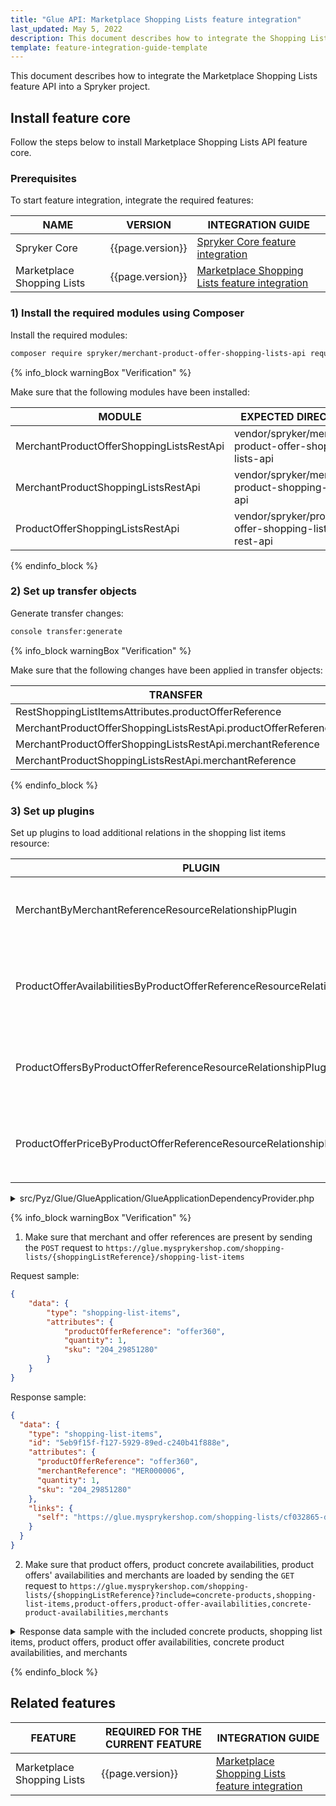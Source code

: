 ```yaml
---
title: "Glue API: Marketplace Shopping Lists feature integration"
last_updated: May 5, 2022
description: This document describes how to integrate the Shopping Lists feature API into a Spryker project.
template: feature-integration-guide-template
---
```


This document describes how to integrate the Marketplace Shopping Lists feature API into a Spryker
project.

## Install feature core

Follow the steps below to install Marketplace Shopping Lists API feature core.

### Prerequisites

To start feature integration, integrate the required features:

| NAME | VERSION | INTEGRATION GUIDE |
| - | - | - |
| Spryker Core | {{page.version}} |  [Spryker Core feature integration](/docs/scos/dev/feature-integration-guides/{{page.version}}/spryker-core-feature-integration.html)
| Marketplace Shopping Lists | {{page.version}} | [Marketplace Shopping Lists feature integration](/docs/marketplace/dev/feature-integration-guides/{{page.version}}/marketplace-shopping-lists-feature-integration.html)

### 1) Install the required modules using Composer

Install the required modules:

```bash
composer require spryker/merchant-product-offer-shopping-lists-api require spryker/merchant-product-shopping-lists-api require spryker/product-offer-shopping-lists-rest-api
```

{% info_block warningBox "Verification" %}

Make sure that the following modules have been installed:

| MODULE | EXPECTED DIRECTORY |
|-|-|
| MerchantProductOfferShoppingListsRestApi | vendor/spryker/merchant-product-offer-shopping-lists-api |
| MerchantProductShoppingListsRestApi | vendor/spryker/merchant-product-shopping-lists-api |
| ProductOfferShoppingListsRestApi | vendor/spryker/product-offer-shopping-lists-rest-api |

{% endinfo_block %}

### 2) Set up transfer objects

Generate transfer changes:

```bash
console transfer:generate
```

{% info_block warningBox "Verification" %}

Make sure that the following changes have been applied in transfer objects:

| TRANSFER | TYPE | EVENT | PATH |
|-|-|-|-|
| RestShoppingListItemsAttributes.productOfferReference | property | Created | src/Generated/Shared/Transfer/RestShoppingListItemsAttributesTransfer.php |
| MerchantProductOfferShoppingListsRestApi.productOfferReference | property | Created | src/Generated/Shared/Transfer/RestShoppingListItemsAttributesTransfer.php |
| MerchantProductOfferShoppingListsRestApi.merchantReference | property | Created | src/Generated/Shared/Transfer/RestShoppingListItemsAttributesTransfer.php |
| MerchantProductShoppingListsRestApi.merchantReference | property | Created | src/Generated/Shared/Transfer/RestShoppingListItemsAttributesTransfer.php |

{% endinfo_block %}

### 3) Set up plugins

Set up plugins to load additional relations in the shopping list items resource:

| PLUGIN | SPECIFICATION | PREREQUISITES | NAMESPACE |
|-|-|-|-|
| MerchantByMerchantReferenceResourceRelationshipPlugin | Adds `merchant` resources as relationship by the product offer reference.                     |   | Spryker\Glue\MerchantsRestApi\Plugin\GlueApplication |
| ProductOfferAvailabilitiesByProductOfferReferenceResourceRelationshipPlugin | Adds `product offer availabilities` resources as relationship by the product offer reference. |   | Spryker\Glue\ProductOfferAvailabilitiesRestApi\Plugin\GlueApplication |
| ProductOffersByProductOfferReferenceResourceRelationshipPlugin | Adds `product offers` resources as relationship by the product offer reference.               |   | Spryker\Glue\ProductOffersRestApi\Plugin\GlueApplication |
| ProductOfferPriceByProductOfferReferenceResourceRelationshipPlugin | Adds `product offer prices` resources as relationship the by the product offer reference.         |   | Spryker\Glue\ProductOfferPricesRestApi\Plugin\GlueApplication |

<details><summary markdown='span'>src/Pyz/Glue/GlueApplication/GlueApplicationDependencyProvider.php</summary>

```php
<?php

namespace Pyz\Glue\GlueApplication;

use Spryker\Glue\MerchantProductOffersRestApi\Plugin\GlueApplication\ProductOffersByProductOfferReferenceResourceRelationshipPlugin;

class GlueApplicationDependencyProvider extends SprykerGlueApplicationDependencyProvider
{
    /**
     * {@inheritDoc}
     *
     * @param \Spryker\Glue\GlueApplicationExtension\Dependency\Plugin\ResourceRelationshipCollectionInterface $resourceRelationshipCollection
     *
     * @return \Spryker\Glue\GlueApplicationExtension\Dependency\Plugin\ResourceRelationshipCollectionInterface
     */
    protected function getResourceRelationshipPlugins(
        ResourceRelationshipCollectionInterface $resourceRelationshipCollection
    ): ResourceRelationshipCollectionInterface {
        $resourceRelationshipCollection->addRelationship(
            ShoppingListsRestApiConfig::RESOURCE_SHOPPING_LIST_ITEMS,
            new MerchantByMerchantReferenceResourceRelationshipPlugin(),
        );

        $resourceRelationshipCollection->addRelationship(
            ShoppingListsRestApiConfig::RESOURCE_SHOPPING_LIST_ITEMS,
            new ProductOfferAvailabilitiesByProductOfferReferenceResourceRelationshipPlugin(),
        );

        $resourceRelationshipCollection->addRelationship(
            ShoppingListsRestApiConfig::RESOURCE_SHOPPING_LIST_ITEMS,
            new ProductOffersByProductOfferReferenceResourceRelationshipPlugin(),
        );

        $resourceRelationshipCollection->addRelationship(
            ShoppingListsRestApiConfig::RESOURCE_SHOPPING_LIST_ITEMS,
            new ProductOfferPriceByProductOfferReferenceResourceRelationshipPlugin(),
        );

        return $resourceRelationshipCollection;
    }
}
```
</details>

{% info_block warningBox "Verification" %}

1. Make sure that merchant and offer references are present by sending the `POST` request to `https://glue.mysprykershop.com/shopping-lists/{shoppingListReference}/shopping-list-items`

Request sample:

```json
{
    "data": {
        "type": "shopping-list-items",
        "attributes": {
            "productOfferReference": "offer360",
            "quantity": 1,            
            "sku": "204_29851280"
        }
    }
}
```

Response sample:

```json
{
  "data": {
    "type": "shopping-list-items",
    "id": "5eb9f15f-f127-5929-89ed-c240b41f888e",
    "attributes": {
      "productOfferReference": "offer360",
      "merchantReference": "MER000006",
      "quantity": 1,
      "sku": "204_29851280"
    },
    "links": {
      "self": "https://glue.mysprykershop.com/shopping-lists/cf032865-d1ad-5e27-803a-423bd15ced66/shopping-list-items/5eb9f15f-f127-5929-89ed-c240b41f888e"
    }
  }
}
```

2. Make sure that product offers, product concrete availabilities, product offers' availabilities and merchants are loaded by sending the `GET` request to `https://glue.mysprykershop.com/shopping-lists/{shoppingListReference}?include=concrete-products,shopping-list-items,product-offers,product-offer-availabilities,concrete-product-availabilities,merchants`

<details><summary markdown='span'>Response data sample with the included concrete products, shopping list items, product offers, product offer availabilities, concrete product availabilities, and merchants</summary>

```json
{
   "data": {
      "type": "shopping-lists",
      "id": "cf032865-d1ad-5e27-803a-423bd15ced66",
      "attributes": {
         "owner": "Sonia Wagner",
         "name": "Laptops",
         "numberOfItems": 16,
         "updatedAt": "2022-02-14 15:10:08.000000",
         "createdAt": "2022-02-14 15:10:08.000000"
      },
      "links": {
         "self": "https://glue.mysprykershop.com/shopping-lists/cf032865-d1ad-5e27-803a-423bd15ced66?include=concrete-products,shopping-list-items,product-offers,product-offer-availabilities,concrete-product-availabilities,merchants"
      },
   },
   "included": [
      {
         "type": "concrete-product-availabilities",
         "id": "134_29759322",
         "attributes": {
            "isNeverOutOfStock": true,
            "availability": true,
            "quantity": "0.0000000000"
         },
         "links": {
            "self": "https://glue.mysprykershop.com/concrete-products/134_29759322/concrete-product-availabilities"
         }
      },

      {
         "type": "concrete-product-availabilities",
         "id": "204_29851280",
         "attributes": {
            "isNeverOutOfStock": false,
            "availability": true,
            "quantity": "1.0000000000"
         },
         "links": {
            "self": "https://glue.mysprykershop.com/concrete-products/204_29851280/concrete-product-availabilities"
         }
      },
      {
         "type": "merchants",
         "id": "MER000006",
         "attributes": {
            "merchantName": "Sony Experts",
            "merchantUrl": "/en/merchant/sony-experts",
            "contactPersonRole": "Brand Manager",
            "contactPersonTitle": "Ms",
            "contactPersonFirstName": "Michele",
            "contactPersonLastName": "Nemeth",
            "contactPersonPhone": "030/123456789",
            "logoUrl": "https://d2s0ynfc62ej12.cloudfront.net/merchant/sonyexperts-logo.png",
            "publicEmail": "support@sony-experts.com",
            "publicPhone": "+49 30 234567691",
            "description": "Capture your moment with the best cameras from Sony. From pocket-size to professional-style, they all pack features to deliver the best quality pictures.Discover the range of Sony cameras, lenses and accessories, and capture your favorite moments with precision and style with the best cameras can offer.",
            "bannerUrl": "https://d2s0ynfc62ej12.cloudfront.net/merchant/sonyexperts-banner.png",
            "deliveryTime": "1-3 days",
            "faxNumber": "+49 30 234567600",
            "legalInformation": {
               "terms": "<p><h3>General Terms</h3><br><br>(1) This privacy policy has been compiled to better serve those who are concerned with how their 'Personally identifiable information' (PII) is being used online. PII, as used in US privacy law and information security, is information that can be used on its own or with other information to identify, contact, or locate a single person, or to identify an individual in context. Please read our privacy policy carefully to get a clear understanding of how we collect, use, protect or otherwise handle your Personally Identifiable Information in accordance with our website. <br><br>(2) We do not collect information from visitors of our site or other details to help you with your experience.<br><br><h3>Using your Information</h3><br><br>We may use the information we collect from you when you register, make a purchase, sign up for our newsletter, respond to a survey or marketing communication, surf the website, or use certain other site features in the following ways: <br><br>To personalize user's experience and to allow us to deliver the type of content and product offerings in which you are most interested.<br><br><h3>Protecting visitor information</h3><br><br>Our website is scanned on a regular basis for security holes and known vulnerabilities in order to make your visit to our site as safe as possible. Your personal information is contained behind secured networks and is only accessible by a limited number of persons who have special access rights to such systems, and are required to keep the information confidential. In addition, all sensitive/credit information you supply is encrypted via Secure Socket Layer (SSL) technology.</p>",
               "cancellationPolicy": "You have the right to withdraw from this contract within 14 days without giving any reason. The withdrawal period will expire after 14 days from the day on which you acquire, or a third party other than the carrier and indicated by you acquires, physical possession of the last good. You may use the attached model withdrawal form, but it is not obligatory. To meet the withdrawal deadline, it is sufficient for you to send your communication concerning your exercise of the right of withdrawal before the withdrawal period has expired.",
               "imprint": "<p>Sony Experts<br><br>Matthias-Pschorr-Straße 1<br>80336 München<br>DE<br><br>Phone: 030 1234567<br>Email: support@sony-experts.com<br><br>Represented by<br>Managing Director: Max Mustermann<br>Register Court: Munich<br>Register Number: HYY 134306<br></p>",
               "dataPrivacy": "Sony Experts values the privacy of your personal data."
            },
            "categories": []
         },
         "links": {
            "self": "https://glue.mysprykershop.com/merchants/MER000006"
         }
      },
      {
          "type": "product-offer-availabilities",
         "id": "offer360",
         "attributes": {
          "isNeverOutOfStock": true,
            "availability": true,
            "quantity": "0.0000000000"
         },
         "links": {
          "self": "https://glue.mysprykershop.com/product-offers/offer360/product-offer-availabilities"
         }
      }
   ]
}
```
</details>

{% endinfo_block %}

## Related features

| FEATURE | REQUIRED FOR THE CURRENT FEATURE | INTEGRATION GUIDE |
| - | - | - |
| Marketplace Shopping Lists | {{page.version}} | [Marketplace Shopping Lists feature integration](/docs/marketplace/dev/feature-integration-guides/{{page.version}}/marketplace-shopping-lists-feature-integration.html)  |
